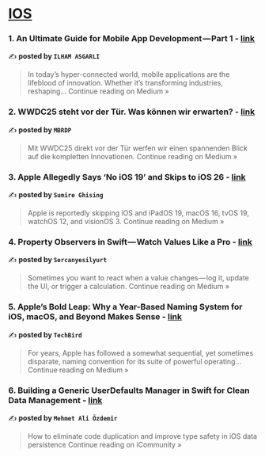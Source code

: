 
<h1><a href=https://medium.com/tag/ios/recommended target="_blank" rel="noopener noreferrer">IOS</a></h1>
<h3>1. An Ultimate Guide for Mobile App Development — Part 1 - <a href="https://medium.com/@ilham-asgarli/an-ultimate-guide-for-mobile-app-development-part-1-65b999efa3ef?source=rss------ios-5" target="_blank" rel="noopener noreferrer">link</a></h3>

✍️ **posted by `ILHAM ASGARLI`**

<blockquote>In today’s hyper-connected world, mobile applications are the lifeblood of innovation. Whether it’s transforming industries, reshaping…
Continue reading on Medium »</blockquote>

<h3>2. WWDC25 steht vor der Tür. Was können wir erwarten? - <a href="https://medium.com/@mbrdp/wwdc25-steht-vor-der-t%C3%BCr-was-k%C3%B6nnen-wir-erwarten-0bca8794aca6?source=rss------ios-5" target="_blank" rel="noopener noreferrer">link</a></h3>

✍️ **posted by `MBRDP`**

<blockquote>Mit WWDC25 direkt vor der Tür werfen wir einen spannenden Blick auf die kompletten Innovationen.
Continue reading on Medium »</blockquote>

<h3>3. Apple Allegedly Says ‘No iOS 19’ and Skips to iOS 26 - <a href="https://medium.com/@ghiss0579/apple-allegedly-says-no-ios-19-and-skips-to-ios-26-7ddb0c975bba?source=rss------ios-5" target="_blank" rel="noopener noreferrer">link</a></h3>

✍️ **posted by `Sumire Ghising`**

<blockquote>Apple is reportedly skipping iOS and iPadOS 19, macOS 16, tvOS 19, watchOS 12, and visionOS 3.
Continue reading on Medium »</blockquote>

<h3>4. Property Observers in Swift — Watch Values Like a Pro - <a href="https://medium.com/@sercanyesilyurts/property-observers-in-swift-watch-values-like-a-pro-2d757fa703df?source=rss------ios-5" target="_blank" rel="noopener noreferrer">link</a></h3>

✍️ **posted by `Sercanyesilyurt`**

<blockquote>Sometimes you want to react when a value changes — log it, update the UI, or trigger a calculation.
Continue reading on Medium »</blockquote>

<h3>5. Apple’s Bold Leap: Why a Year-Based Naming System for iOS, macOS, and Beyond Makes Sense - <a href="https://techbirdofficial.medium.com/apples-bold-leap-why-a-year-based-naming-system-for-ios-macos-and-beyond-makes-sense-cd1d66c1624d?source=rss------ios-5" target="_blank" rel="noopener noreferrer">link</a></h3>

✍️ **posted by `TechBird`**

<blockquote>For years, Apple has followed a somewhat sequential, yet sometimes disparate, naming convention for its suite of powerful operating…
Continue reading on Medium »</blockquote>

<h3>6. Building a Generic UserDefaults Manager in Swift for Clean Data Management - <a href="https://medium.com/icommunity/building-a-generic-userdefaults-manager-in-swift-for-clean-data-management-cfa7b3b8b2fe?source=rss------ios-5" target="_blank" rel="noopener noreferrer">link</a></h3>

✍️ **posted by `Mehmet Ali Özdemir`**

<blockquote>How to eliminate code duplication and improve type safety in iOS data persistence
Continue reading on iCommunity »</blockquote>

